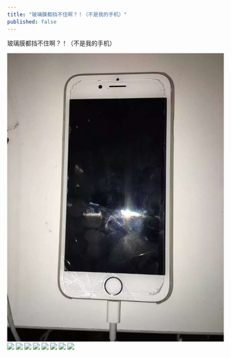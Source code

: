 ```yaml
---
title: "玻璃膜都挡不住啊？！（不是我的手机）"
published: false
---
```

玻璃膜都挡不住啊？！（不是我的手机）

![](./1.jpg)
![](./2.jpg)
![](./3.jpg)
![](./4.jpg)
![](./5.jpg)
![](./6.jpg)
![](./7.jpg)
![](./8.jpg)
![](./9.jpg)
